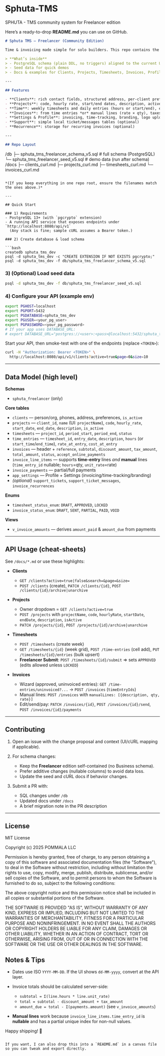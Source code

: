 # Sphuta-TMS
SPHUTA - TMS community system for Freelancer edition

Here’s a ready-to-drop **README.md** you can use on GitHub.

```markdown
# Sphuta TMS — Freelancer (Community Edition)

Time & invoicing made simple for solo builders. This repo contains the **Freelancer** edition of Sphuta TMS: database schema, seed data, and API usage guides (cURL cheat-sheets).

> **What’s inside**
> - PostgreSQL schema (plain DDL, no triggers) aligned to the current UI and cURLs  
> - Seed data for quick demos  
> - Docs & examples for Clients, Projects, Timesheets, Invoices, Profile/Settings, Help

---

## Features

- **Clients**: rich contact fields, structured address, per-client preferences, active/archive
- **Projects**: code, hourly rate, start/end dates, description, active/archive
- **Time**: weekly timesheets and daily entries (hours or start/end), edits allowed after “submit”
- **Invoices**: from time entries *or* manual lines (rate × qty), taxes/discounts, payments, status flow
- **Settings & Profile**: invoicing, time-tracking, branding, logo upload URL, profile basics
- **Support**: simple local ticket/messages tables (optional)
- **Recurrence**: storage for recurring invoices (optional)

---

## Repo Layout

```

/db
├─ sphuta\_tms\_freelancer\_schema\_v5.sql   # full schema (PostgreSQL)
└─ sphuta\_tms\_freelancer\_seed\_v5.sql     # demo data (run after schema)
/docs
├─ clients\_curl.md
├─ projects\_curl.md
├─ timesheets\_curl.md
└─ invoices\_curl.md

````

*(If you keep everything in one repo root, ensure the filenames match the ones above.)*

---

## Quick Start

### 1) Requirements
- PostgreSQL 13+ (with `pgcrypto` extension)
- A running API service that exposes endpoints under `http://localhost:8080/api/v1`  
  (Any stack is fine; sample cURL assumes a Bearer token.)

### 2) Create database & load schema

```bash
createdb sphuta_tms_dev
psql -d sphuta_tms_dev -c "CREATE EXTENSION IF NOT EXISTS pgcrypto;"
psql -d sphuta_tms_dev -f db/sphuta_tms_freelancer_schema_v5.sql
````

### 3) (Optional) Load seed data

```bash
psql -d sphuta_tms_dev -f db/sphuta_tms_freelancer_seed_v5.sql
```

### 4) Configure your API (example env)

```bash
export PGHOST=localhost
export PGPORT=5432
export PGDATABASE=sphuta_tms_dev
export PGUSER=<your_pg_user>
export PGPASSWORD=<your_pg_password>
# If your app uses DATABASE_URL:
# export DATABASE_URL="postgres://<user>:<pass>@localhost:5432/sphuta_tms_dev"
```

Start your API, then smoke-test with one of the endpoints (replace `<TOKEN>`):

```bash
curl -H "Authorization: Bearer <TOKEN>" \
  http://localhost:8080/api/v1/clients?active=true&page=0&size=10
```

---

## Data Model (high level)

**Schemas**

* `sphuta_freelancer` (only)

**Core tables**

* `clients` — person/org, phones, address, preferences, `is_active`
* `projects` — `client_id`, `name` (UI: `projectName`), `code`, `hourly_rate`, `start_date`, `end_date`, `description`, `is_active`
* `timesheets` — `project_id`, `period_start`, `period_end`, `status`
* `time_entries` — `timesheet_id`, `entry_date`, `description`, `hours` (or `start_time`/`end_time`), `rate_at_entry`, `cost_at_entry`
* `invoices` — header + `reference`, `subtotal`, `discount_amount`, `tax_amount`, `total_amount`, `status`, `accept_online_payments`
* `invoice_line_items` — supports **time-entry** lines *and* **manual** lines (`time_entry_id` nullable; `hours`=qty, `unit_rate`=rate)
* `invoice_payments` — partial/full payments
* `app_settings` — Profile + Settings (invoicing/time-tracking/branding)
* *(optional)* `support_tickets`, `support_ticket_messages`, `invoice_recurrences`

**Enums**

* `timesheet_status_enum`: `DRAFT`, `APPROVED`, `LOCKED`
* `invoice_status_enum`: `DRAFT`, `SENT`, `PARTIAL`, `PAID`, `VOID`

**Views**

* `v_invoice_amounts` — derives `amount_paid` & `amount_due` from payments

---

## API Usage (cheat-sheets)

See `/docs/*.md` or use these highlights:

* **Clients**

  * `GET /clients?active=true|false&search=&page=&size=`
  * `POST /clients` (create), `PATCH /clients/{id}`, `POST /clients/{id}/archive|unarchive`

* **Projects**

  * Owner dropdown = `GET /clients?active=true`
  * `POST /projects` with `projectName`, `code`, `hourlyRate`, `startDate`, `endDate`, `description`, `isActive`
  * `PATCH /projects/{id}`, `POST /projects/{id}/archive|unarchive`

* **Timesheets**

  * `POST /timesheets` (create week)
  * `GET /timesheets/{id}` (week grid), `POST /time-entries` (cell add), `PUT /timesheets/{id}/entries` (bulk upsert)
  * **Freelancer Submit**: `POST /timesheets/{id}/submit` ⇒ sets `APPROVED` (edits allowed unless `LOCKED`)

* **Invoices**

  * Wizard (approved, uninvoiced entries): `GET /time-entries/uninvoiced?...` → `POST /invoices` (`timeEntryIds`)
  * Manual lines: `POST /invoices` with `manualLines: [{description, qty, rate}]`
  * Edit/send/pay: `PATCH /invoices/{id}`, `POST /invoices/{id}/send`, `POST /invoices/{id}/payments`

---

## Contributing

1. Open an issue with the change proposal and context (UI/cURL mapping if applicable).
2. For schema changes:

   * Keep the **Freelancer** edition self-contained (no Business schema).
   * Prefer additive changes (nullable columns) to avoid data loss.
   * Update the seed and cURL docs if behavior changes.
3. Submit a PR with:

   * SQL changes under `/db`
   * Updated docs under `/docs`
   * A brief migration note in the PR description

---

## License

MIT License

Copyright (c) 2025 POMMALA LLC

Permission is hereby granted, free of charge, to any person obtaining a copy
of this software and associated documentation files (the "Software"), to deal
in the Software without restriction, including without limitation the rights
to use, copy, modify, merge, publish, distribute, sublicense, and/or sell
copies of the Software, and to permit persons to whom the Software is
furnished to do so, subject to the following conditions:

The above copyright notice and this permission notice shall be included in all
copies or substantial portions of the Software.

THE SOFTWARE IS PROVIDED "AS IS", WITHOUT WARRANTY OF ANY KIND, EXPRESS OR
IMPLIED, INCLUDING BUT NOT LIMITED TO THE WARRANTIES OF MERCHANTABILITY,
FITNESS FOR A PARTICULAR PURPOSE AND NONINFRINGEMENT. IN NO EVENT SHALL THE
AUTHORS OR COPYRIGHT HOLDERS BE LIABLE FOR ANY CLAIM, DAMAGES OR OTHER
LIABILITY, WHETHER IN AN ACTION OF CONTRACT, TORT OR OTHERWISE, ARISING FROM,
OUT OF OR IN CONNECTION WITH THE SOFTWARE OR THE USE OR OTHER DEALINGS IN THE
SOFTWARE.


## Notes & Tips

* Dates use ISO `YYYY-MM-DD`. If the UI shows `dd-MM-yyyy`, convert at the API layer.
* Invoice totals should be calculated server-side:

  * `subtotal = Σ(line.hours * line.unit_rate)`
  * `total = subtotal - discount_amount + tax_amount`
  * `amount_due = total - Σ(payments.amount)` (see `v_invoice_amounts`)
* **Manual lines** work because `invoice_line_items.time_entry_id` is **nullable** and has a partial unique index for non-null values.

Happy shipping! 🚀

```

If you want, I can also drop this into a `README.md` in a canvas file so you can tweak and export directly.
```
